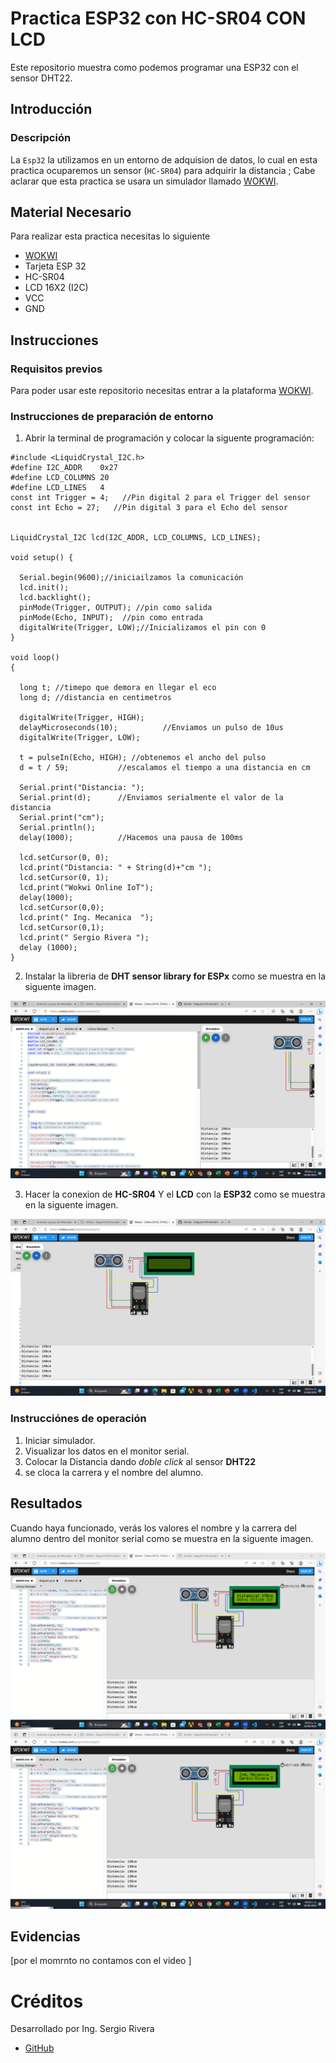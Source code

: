 # Practica ESP32 con HC-SR04 CON LCD 
Este repositorio muestra como podemos programar una ESP32 con el sensor DHT22.

## Introducción

### Descripción

La ```Esp32``` la utilizamos en un entorno de adquision de datos, lo cual en esta practica ocuparemos un sensor (```HC-SR04```) para adquirir la distancia ; Cabe aclarar que esta practica se usara un simulador llamado [WOKWI](https://https://wokwi.com/).


## Material Necesario

Para realizar esta practica necesitas lo siguiente

- [WOKWI](https://https://wokwi.com/)
- Tarjeta ESP 32
- HC-SR04
- LCD 16X2 (I2C)
- VCC
- GND



## Instrucciones

### Requisitos previos

Para poder usar este repositorio necesitas entrar a la plataforma [WOKWI](https://https://wokwi.com/).


### Instrucciones de preparación de entorno 

1. Abrir la terminal de programación y colocar la siguente programación:

```
#include <LiquidCrystal_I2C.h>
#define I2C_ADDR    0x27
#define LCD_COLUMNS 20
#define LCD_LINES   4
const int Trigger = 4;   //Pin digital 2 para el Trigger del sensor
const int Echo = 27;   //Pin digital 3 para el Echo del sensor


LiquidCrystal_I2C lcd(I2C_ADDR, LCD_COLUMNS, LCD_LINES);

void setup() {

  Serial.begin(9600);//iniciailzamos la comunicación
  lcd.init();
  lcd.backlight();
  pinMode(Trigger, OUTPUT); //pin como salida
  pinMode(Echo, INPUT);  //pin como entrada
  digitalWrite(Trigger, LOW);//Inicializamos el pin con 0
}

void loop()
{

  long t; //timepo que demora en llegar el eco
  long d; //distancia en centimetros

  digitalWrite(Trigger, HIGH);
  delayMicroseconds(10);          //Enviamos un pulso de 10us
  digitalWrite(Trigger, LOW);

  t = pulseIn(Echo, HIGH); //obtenemos el ancho del pulso
  d = t / 59;           //escalamos el tiempo a una distancia en cm

  Serial.print("Distancia: ");
  Serial.print(d);      //Enviamos serialmente el valor de la distancia
  Serial.print("cm");
  Serial.println();
  delay(1000);          //Hacemos una pausa de 100ms

  lcd.setCursor(0, 0);
  lcd.print("Distancia: " + String(d)+"cm ");
  lcd.setCursor(0, 1);
  lcd.print("Wokwi Online IoT");
  delay(1000);
  lcd.setCursor(0,0);
  lcd.print(" Ing. Mecanica  ");
  lcd.setCursor(0,1);
  lcd.print(" Sergio Rivera ");
  delay (1000);
}

```
2. Instalar la libreria de **DHT sensor library for ESPx** como se muestra en la siguente imagen.

![](https://github.com/ser2784/PRACTICA-HC-SR04-CON-LCD/blob/main/CODIGO%20HC-SR04.png)

3. Hacer la conexion de **HC-SR04** Y el **LCD** con la **ESP32** como se muestra en la siguente imagen.

![](https://github.com/ser2784/PRACTICA-HC-SR04-CON-LCD/blob/main/HC-SR04%20DIAGRAMA.png)

### Instrucciónes de operación

1. Iniciar simulador.
2. Visualizar los datos en el monitor serial.
3. Colocar la Distancia  dando *doble click* al sensor **DHT22** 
4. se cloca la carrera y el nombre del alumno.

## Resultados

Cuando haya funcionado, verás los valores el nombre y la carrera del alumno dentro del monitor serial como se muestra en la siguente imagen.

![](https://github.com/ser2784/PRACTICA-HC-SR04-CON-LCD/blob/main/HC-SR04%20DISTANCIA%20EN%20EL%20LCD.png)
![](https://github.com/ser2784/PRACTICA-HC-SR04-CON-LCD/blob/main/HC-SR04%20NOMBRE%20EN%20EL%20LCD.png)



## Evidencias

[por el momrnto no contamos con el video ]


# Créditos

Desarrollado por Ing. Sergio Rivera 

- [GitHub](https://github.com/ser2784)